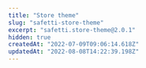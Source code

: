 ```yaml
---
title: "Store theme"
slug: "safetti-store-theme"
excerpt: "safetti.store-theme@2.0.1"
hidden: true
createdAt: "2022-07-09T09:06:14.618Z"
updatedAt: "2022-08-08T14:22:39.198Z"
---
```


